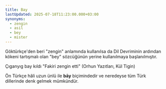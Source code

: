 ```yaml
---
title: Bay
lastUpdated: 2025-07-18T11:23:00.000+03:00
synonyms:
  - zengin
  - asil
  - bey
  - mister
---
```

Göktürkçe'den beri "zengin" anlamında kullanılsa da Dil Devriminin ardından kökeni tartışmalı olan "bey" sözcüğünün yerine kullanılmaya başlanılmıştır.

Çıganyıg bay kıldı "Fakiri zengin etti" (Orhun Yazıtları, Kül Tigin)

Ön Türkçe hâli uzun ünlü ile **bāy** biçimindedir ve neredeyse tüm Türk dillerinde denk gelmek mümkündür.
